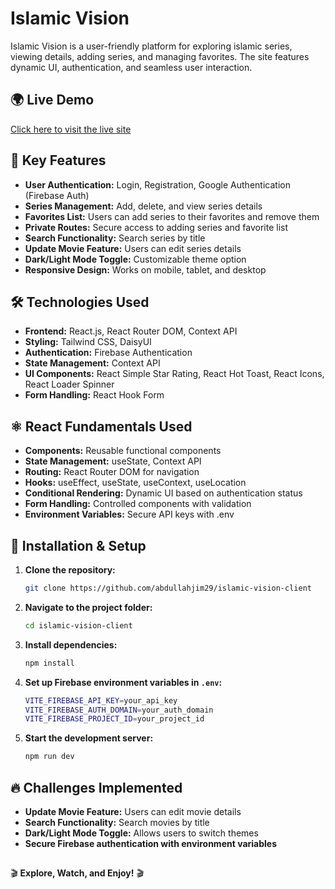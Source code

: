 # Islamic Vision

Islamic Vision is a user-friendly platform for exploring islamic series, viewing details, adding series, and managing favorites. The site features dynamic UI, authentication, and seamless user interaction.

## 🌍 Live Demo
[Click here to visit the live site](http://islamic-vision.surge.sh/)

## 🚀 Key Features
- **User Authentication:** Login, Registration, Google Authentication (Firebase Auth)
- **Series Management:** Add, delete, and view series details
- **Favorites List:** Users can add series to their favorites and remove them
- **Private Routes:** Secure access to adding series and favorite list
- **Search Functionality:** Search series by title
- **Update Movie Feature:** Users can edit series details
- **Dark/Light Mode Toggle:** Customizable theme option
- **Responsive Design:** Works on mobile, tablet, and desktop

## 🛠️ Technologies Used
- **Frontend:** React.js, React Router DOM, Context API
- **Styling:** Tailwind CSS, DaisyUI
- **Authentication:** Firebase Authentication
- **State Management:** Context API
- **UI Components:** React Simple Star Rating, React Hot Toast, React Icons, React Loader Spinner
- **Form Handling:** React Hook Form

## ⚛️ React Fundamentals Used
- **Components:** Reusable functional components
- **State Management:** useState, Context API
- **Routing:** React Router DOM for navigation
- **Hooks:** useEffect, useState, useContext, useLocation
- **Conditional Rendering:** Dynamic UI based on authentication status
- **Form Handling:** Controlled components with validation
- **Environment Variables:** Secure API keys with .env

## 📜 Installation & Setup
1. **Clone the repository:**  
   ```sh
   git clone https://github.com/abdullahjim29/islamic-vision-client
   ```
2. **Navigate to the project folder:**  
   ```sh
   cd islamic-vision-client
   ```
3. **Install dependencies:**  
   ```sh
   npm install
   ```
4. **Set up Firebase environment variables in `.env`:**
   ```sh
   VITE_FIREBASE_API_KEY=your_api_key
   VITE_FIREBASE_AUTH_DOMAIN=your_auth_domain
   VITE_FIREBASE_PROJECT_ID=your_project_id
   ```
5. **Start the development server:**  
   ```sh
   npm run dev
   ```

## 🔥 Challenges Implemented
- **Update Movie Feature:** Users can edit movie details
- **Search Functionality:** Search movies by title
- **Dark/Light Mode Toggle:** Allows users to switch themes
- **Secure Firebase authentication with environment variables**

## 

🎬 **Explore, Watch, and Enjoy!** 🎬







